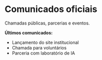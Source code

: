 # Comunicados oficiais

Chamadas públicas, parcerias e eventos.

**Últimos comunicados:**

- Lançamento do site institucional
- Chamada para voluntários
- Parceria com laboratório de IA
